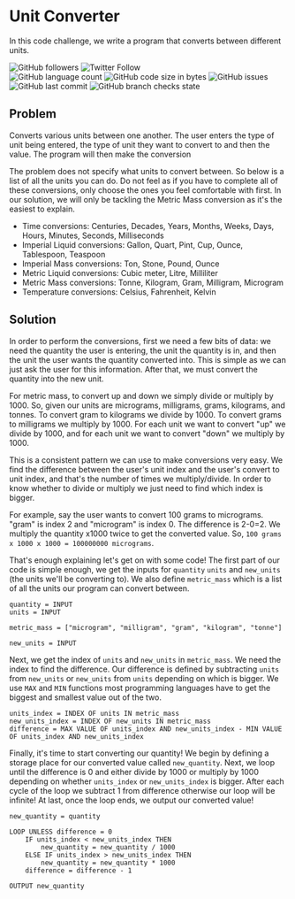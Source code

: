 # Unit Converter
In this code challenge, we write a program that converts between different units.

![GitHub followers](https://img.shields.io/github/followers/hrszpuk?style=social)
![Twitter Follow](https://img.shields.io/twitter/follow/hrszpuk?style=social)
<br>
![GitHub language count](https://img.shields.io/github/languages/count/CodingChallengesBooklet/UnitConverter?style=for-the-badge)
![GitHub code size in bytes](https://img.shields.io/github/languages/code-size/CodingChallengesBooklet/UnitConverter?style=for-the-badge)
![GitHub issues](https://img.shields.io/github/issues/CodingChallengesBooklet/UnitConverter?style=for-the-badge)
![GitHub last commit](https://img.shields.io/github/last-commit/CodingChallengesBooklet/UnitConverter?style=for-the-badge)
![GitHub branch checks state](https://img.shields.io/github/checks-status/CodingChallengesBooklet/UnitConverter/main?style=for-the-badge)

## Problem
Converts various units between one another. The user enters the type of unit being entered, the type of unit they want to convert to and then the value. The program will then make the conversion

The problem does not specify what units to convert between. So below is a list of all the units you can do. Do not feel as if you have to complete all of these conversions, only choose the ones you feel comfortable with first.
In our solution, we will only be tackling the Metric Mass conversion as it's the easiest to explain.
- Time conversions: Centuries, Decades, Years, Months, Weeks, Days, Hours, Minutes, Seconds, Milliseconds
- Imperial Liquid conversions: Gallon, Quart, Pint, Cup, Ounce, Tablespoon, Teaspoon
- Imperial Mass conversions: Ton, Stone, Pound, Ounce
- Metric Liquid conversions: Cubic meter, Litre, Milliliter
- Metric Mass conversions: Tonne, Kilogram, Gram, Milligram, Microgram
- Temperature conversions: Celsius, Fahrenheit, Kelvin

## Solution
In order to perform the conversions, first we need a few bits of data: we need the quantity the user is entering, the unit the quantity is in, and then the unit the user wants the quantity converted into. 
This is simple as we can just ask the user for this information. After that, we must convert the quantity into the new unit.

For metric mass, to convert up and down we simply divide or multiply by 1000.
So, given our units are micrograms, milligrams, grams, kilograms, and tonnes.
To convert gram to kilograms we divide by 1000.
To convert grams to milligrams we multiply by 1000.
For each unit we want to convert "up" we divide by 1000, and for each unit we want to convert "down" we multiply by 1000.

This is a consistent pattern we can use to make conversions very easy.
We find the difference between the user's unit index and the user's convert to unit index, and that's the number of times
we multiply/divide. In order to know whether to divide or multiply we just need to find which index is bigger.

For example, say the user wants to convert 100 grams to micrograms.
"gram" is index 2 and "microgram" is index 0. The difference is 2-0=2. 
We multiply the quantity x1000 twice to get the converted value.
So, `100 grams x 1000 x 1000 = 100000000 micrograms`.

That's enough explaining let's get on with some code!
The first part of our code is simple enough, we get the inputs for `quantity` `units` and `new_units` (the units we'll be converting to).
We also define `metric_mass` which is a list of all the units our program can convert between.
```
quantity = INPUT
units = INPUT

metric_mass = ["microgram", "milligram", "gram", "kilogram", "tonne"]

new_units = INPUT
```

Next, we get the index of `units` and `new_units` in `metric_mass`. We need the index to find the difference.
Our difference is defined by subtracting `units` from `new_units` or `new_units` from `units` depending on which is bigger.
We use `MAX` and `MIN` functions most programming languages have to get the biggest and smallest value out of the two.
```
units_index = INDEX OF units IN metric_mass
new_units_index = INDEX OF new_units IN metric_mass
difference = MAX VALUE OF units_index AND new_units_index - MIN VALUE OF units_index AND new_units_index
```

Finally, it's time to start converting our quantity!
We begin by defining a storage place for our converted value called `new_quantity`.
Next, we loop until the difference is 0 and either divide by 1000 or multiply by 1000 depending on whether `units_index` or `new_units_index` is bigger.
After each cycle of the loop we subtract 1 from difference otherwise our loop will be infinite!
At last, once the loop ends, we output our converted value!
```
new_quantity = quantity

LOOP UNLESS difference = 0
    IF units_index < new_units_index THEN
        new_quantity = new_quantity / 1000
    ELSE IF units_index > new_units_index THEN
        new_quantity = new_quantity * 1000
    difference = difference - 1

OUTPUT new_quantity
```
